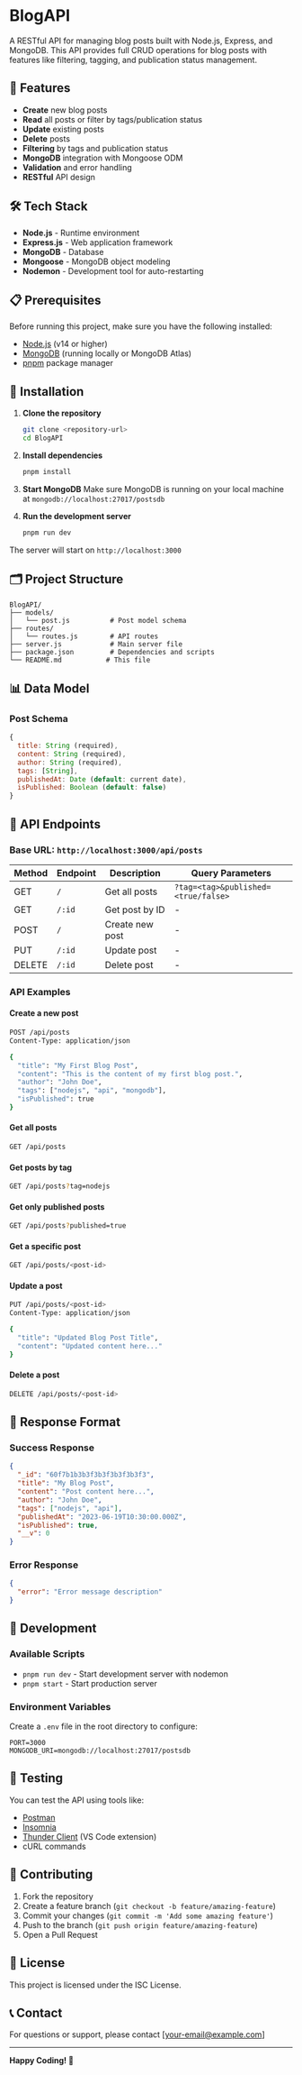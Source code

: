 # BlogAPI

A RESTful API for managing blog posts built with Node.js, Express, and MongoDB. This API provides full CRUD operations for blog posts with features like filtering, tagging, and publication status management.

## 🚀 Features

- **Create** new blog posts
- **Read** all posts or filter by tags/publication status
- **Update** existing posts
- **Delete** posts
- **Filtering** by tags and publication status
- **MongoDB** integration with Mongoose ODM
- **Validation** and error handling
- **RESTful** API design

## 🛠️ Tech Stack

- **Node.js** - Runtime environment
- **Express.js** - Web application framework
- **MongoDB** - Database
- **Mongoose** - MongoDB object modeling
- **Nodemon** - Development tool for auto-restarting

## 📋 Prerequisites

Before running this project, make sure you have the following installed:

- [Node.js](https://nodejs.org/) (v14 or higher)
- [MongoDB](https://www.mongodb.com/) (running locally or MongoDB Atlas)
- [pnpm](https://pnpm.io/) package manager

## 🔧 Installation

1. **Clone the repository**

   ```bash
   git clone <repository-url>
   cd BlogAPI
   ```

2. **Install dependencies**

   ```bash
   pnpm install
   ```

3. **Start MongoDB**
   Make sure MongoDB is running on your local machine at `mongodb://localhost:27017/postsdb`

4. **Run the development server**
   ```bash
   pnpm run dev
   ```

The server will start on `http://localhost:3000`

## 🗂️ Project Structure

```
BlogAPI/
├── models/
│   └── post.js          # Post model schema
├── routes/
│   └── routes.js        # API routes
├── server.js            # Main server file
├── package.json         # Dependencies and scripts
└── README.md           # This file
```

## 📊 Data Model

### Post Schema

```javascript
{
  title: String (required),
  content: String (required),
  author: String (required),
  tags: [String],
  publishedAt: Date (default: current date),
  isPublished: Boolean (default: false)
}
```

## 🔗 API Endpoints

### Base URL: `http://localhost:3000/api/posts`

| Method | Endpoint | Description     | Query Parameters                    |
| ------ | -------- | --------------- | ----------------------------------- |
| GET    | `/`      | Get all posts   | `?tag=<tag>&published=<true/false>` |
| GET    | `/:id`   | Get post by ID  | -                                   |
| POST   | `/`      | Create new post | -                                   |
| PUT    | `/:id`   | Update post     | -                                   |
| DELETE | `/:id`   | Delete post     | -                                   |

### API Examples

#### Create a new post

```bash
POST /api/posts
Content-Type: application/json

{
  "title": "My First Blog Post",
  "content": "This is the content of my first blog post.",
  "author": "John Doe",
  "tags": ["nodejs", "api", "mongodb"],
  "isPublished": true
}
```

#### Get all posts

```bash
GET /api/posts
```

#### Get posts by tag

```bash
GET /api/posts?tag=nodejs
```

#### Get only published posts

```bash
GET /api/posts?published=true
```

#### Get a specific post

```bash
GET /api/posts/<post-id>
```

#### Update a post

```bash
PUT /api/posts/<post-id>
Content-Type: application/json

{
  "title": "Updated Blog Post Title",
  "content": "Updated content here..."
}
```

#### Delete a post

```bash
DELETE /api/posts/<post-id>
```

## 🔄 Response Format

### Success Response

```json
{
  "_id": "60f7b1b3b3f3b3f3b3f3b3f3",
  "title": "My Blog Post",
  "content": "Post content here...",
  "author": "John Doe",
  "tags": ["nodejs", "api"],
  "publishedAt": "2023-06-19T10:30:00.000Z",
  "isPublished": true,
  "__v": 0
}
```

### Error Response

```json
{
  "error": "Error message description"
}
```

## 🚧 Development

### Available Scripts

- `pnpm run dev` - Start development server with nodemon
- `pnpm start` - Start production server

### Environment Variables

Create a `.env` file in the root directory to configure:

```env
PORT=3000
MONGODB_URI=mongodb://localhost:27017/postsdb
```

## 🧪 Testing

You can test the API using tools like:

- [Postman](https://www.postman.com/)
- [Insomnia](https://insomnia.rest/)
- [Thunder Client](https://www.thunderclient.com/) (VS Code extension)
- cURL commands

## 🤝 Contributing

1. Fork the repository
2. Create a feature branch (`git checkout -b feature/amazing-feature`)
3. Commit your changes (`git commit -m 'Add some amazing feature'`)
4. Push to the branch (`git push origin feature/amazing-feature`)
5. Open a Pull Request

## 📝 License

This project is licensed under the ISC License.

## 📞 Contact

For questions or support, please contact [your-email@example.com]

---

**Happy Coding! 🎉**
